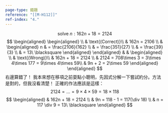 ```yaml
---
page-type: 錯題
reference: "[[M-H112]]"
ref-index: "4."
---
```


$$
\text{solve}\ n: 162n + 18 = 2124
$$
$$
\begin{aligned}
\begin{aligned} \\
 & \text{(Correct)}\\
 & 162n = 2106 \\
 &  \begin{aligned}
n & = \frac{2106}{162} \\
 & = \frac{351}{27} \\
 & = \frac{39}{3} \\
 & = 13\ \blacksquare
\end{aligned}
\end{aligned} & &  \begin{aligned} \\
 & \text{(Wrong)}\\
 & 162n + 18 = 2124 \\
 & 2124 = 708\times 3 = 3\times 4\times 177 = 9\times 4\times 59\\
 & 9n + 2 = 2\times 59
\end{aligned}
\end{aligned}
$$
右邊算錯了！
我本來想在移項之前耍點小聰明，先因式分解一下嘗試約分。方法是對的，但我沒看清楚！
正確的作法應該是這樣：
$$
2124 = \dots = 9\times 4\times 59 = 18 \times 118
$$
$$
\begin{aligned}
 & 162n + 18 = 2124 \\
 & 9n = 118 - 1 = 117(\div 18) \\
 & n = 117 \div 9 = 13\ \blacksquare
\end{aligned}
$$